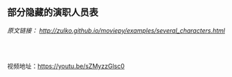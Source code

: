 ## 部分隐藏的演职人员表

*原文链接：
http://zulko.github.io/moviepy/examples/several_characters.html*

</br>
</br>

视频地址：https://youtu.be/sZMyzzGlsc0

